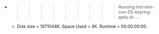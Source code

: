 * >>>>>>>>> Running inst-min-con-05-keyring-aptly.sh ...
  * Disk size = 1071044K. Space Used = 4K. Runtime = 00:00:00:00.

